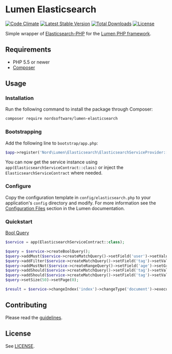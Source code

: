 # Lumen Elasticsearch

[![Code Climate](https://codeclimate.com/github/nordsoftware/lumen-elasticsearch/badges/gpa.svg)](https://codeclimate.com/github/nordsoftware/lumen-elasticsearch)
[![Latest Stable Version](https://poser.pugx.org/nordsoftware/lumen-elasticsearch/version)](https://packagist.org/packages/nordsoftware/lumen-elasticsearch)
[![Total Downloads](https://poser.pugx.org/nordsoftware/lumen-elasticsearch/downloads)](https://packagist.org/packages/nordsoftware/lumen-elasticsearch)
[![License](https://poser.pugx.org/nordsoftware/lumen-elasticsearch/license)](https://packagist.org/packages/nordsoftware/lumen-elasticsearch)

Simple wrapper of [Elasticsearch-PHP](https://github.com/elastic/elasticsearch-php) for the [Lumen PHP framework](http://lumen.laravel.com/).

## Requirements

- PHP 5.5 or newer
- [Composer](http://getcomposer.org)

## Usage

### Installation

Run the following command to install the package through Composer:

```sh
composer require nordsoftware/lumen-elasticsearch
```

### Bootstrapping

Add the following line to ```bootstrap/app.php```:

```php
$app->register('Nord\Lumen\Elasticsearch\ElasticsearchServiceProvider::class');
```

You can now get the service instance using ```app(ElasticsearchServiceContract::class)``` or inject the ```ElasticsearchServiceContract``` where needed.

### Configure

Copy the configuration template in `config/elasticsearch.php` to your application's `config` directory and modify.
For more information see the [Configuration Files](http://lumen.laravel.com/docs/configuration#configuration-files)
section in the Lumen documentation.

### Quickstart

[Bool Query](https://www.elastic.co/guide/en/elasticsearch/reference/current/query-dsl-bool-query.html)

```php
$service = app(ElasticsearchServiceContract::class);

$query = $service->createBoolQuery();
$query->addMust($service->createMatchQuery()->setField('user')->setValue('kimchy'));
$query->addFilter($service->createMatchQuery()->setField('tag')->setValue('tech'));
$query->addMustNot($service->createRangeQuery()->setField('age')->setGreaterThanOrEquals(10)->setLessThanOrEquals(20));
$query->addShould($service->createMatchQuery()->setField('tag')->setValue('wow'));
$query->addShould($service->createMatchQuery()->setField('tag')->setValue('elasticsearch'));
$query->setSize(50)->setPage(0);

$result = $service->changeIndex('index')->changeType('document')->execute($query);
```

## Contributing

Please read the [guidelines](.github/CONTRIBUTING.md).

## License

See [LICENSE](LICENSE).
